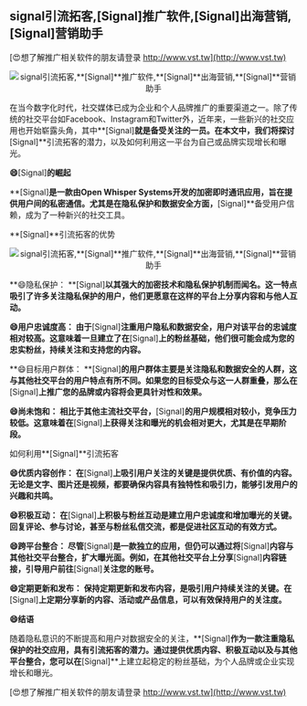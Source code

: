 ## **signal引流拓客,**[Signal]**推广软件,**[Signal]**出海营销,**[Signal]**营销助手**

[😍想了解推广相关软件的朋友请登录 http://www.vst.tw](http://www.vst.tw)

 <center><img src="https://vst.tw/MP4/tuiguang/png/4.png" alt="signal引流拓客,**[Signal]**推广软件,**[Signal]**出海营销,**[Signal]**营销助手"></center>

在当今数字化时代，社交媒体已成为企业和个人品牌推广的重要渠道之一。除了传统的社交平台如Facebook、Instagram和Twitter外，近年来，一些新兴的社交应用也开始崭露头角，其中**[Signal]**就是备受关注的一员。在本文中，我们将探讨**[Signal]**引流拓客的潜力，以及如何利用这一平台为自己或品牌实现增长和曝光。

**😄**[Signal]**的崛起**

**[Signal]**是一款由Open Whisper Systems开发的加密即时通讯应用，旨在提供用户间的私密通信。尤其是在隐私保护和数据安全方面，**[Signal]**备受用户信赖，成为了一种新兴的社交工具。

**[Signal]**引流拓客的优势

 <center><img src="https://vst.tw/MP4/tuiguang/png/4.png" alt="signal引流拓客,**[Signal]**推广软件,**[Signal]**出海营销,**[Signal]**营销助手"></center>

**😄隐私保护： **[Signal]**以其强大的加密技术和隐私保护机制而闻名。这一特点吸引了许多关注隐私保护的用户，他们更愿意在这样的平台上分享内容和与他人互动。**

**😄用户忠诚度高： 由于**[Signal]**注重用户隐私和数据安全，用户对该平台的忠诚度相对较高。这意味着一旦建立了在**[Signal]**上的粉丝基础，他们很可能会成为您的忠实粉丝，持续关注和支持您的内容。**

**😄目标用户群体： **[Signal]**的用户群体主要是关注隐私和数据安全的人群，这与其他社交平台的用户特点有所不同。如果您的目标受众与这一人群重叠，那么在**[Signal]**上推广您的品牌或内容将会更具针对性和效果。**

**😄尚未饱和： 相比于其他主流社交平台，**[Signal]**的用户规模相对较小，竞争压力较低。这意味着在**[Signal]**上获得关注和曝光的机会相对更大，尤其是在早期阶段。**

如何利用**[Signal]**引流拓客

**😄优质内容创作： 在**[Signal]**上吸引用户关注的关键是提供优质、有价值的内容。无论是文字、图片还是视频，都要确保内容具有独特性和吸引力，能够引发用户的兴趣和共鸣。**

**😄积极互动： 在**[Signal]**上积极与粉丝互动是建立用户忠诚度和增加曝光的关键。回复评论、参与讨论，甚至与粉丝私信交流，都是促进社区互动的有效方式。**

**😄跨平台整合： 尽管**[Signal]**是一款独立的应用，但仍可以通过将**[Signal]**内容与其他社交平台整合，扩大曝光面。例如，在其他社交平台上分享**[Signal]**内容链接，引导用户前往**[Signal]**关注您的账号。**

**😄定期更新和发布： 保持定期更新和发布内容，是吸引用户持续关注的关键。在**[Signal]**上定期分享新的内容、活动或产品信息，可以有效保持用户的关注度。**

**😄结语**

随着隐私意识的不断提高和用户对数据安全的关注，**[Signal]**作为一款注重隐私保护的社交应用，具有引流拓客的潜力。通过提供优质内容、积极互动以及与其他平台整合，您可以在**[Signal]**上建立起稳定的粉丝基础，为个人品牌或企业实现增长和曝光。

[😍想了解推广相关软件的朋友请登录 http://www.vst.tw](http://www.vst.tw)



